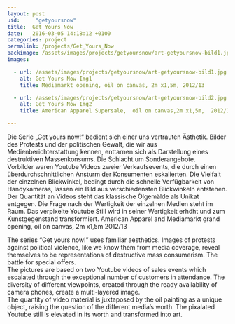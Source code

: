 ```yaml
---
layout: post
uid:     "getyoursnow"
title:  Get Yours Now
date:   2016-03-05 14:18:12 +0100
categories: project
permalink: /projects/Get_Yours_Now
backimage: /assets/images/projects/getyoursnow/art-getyoursnow-bild1.jpg
images:

  - url: /assets/images/projects/getyoursnow/art-getyoursnow-bild1.jpg
    alt: Get Yours Now Img1
    title: Mediamarkt opening, oil on canvas, 2m x1,5m, 2012/13

  - url: /assets/images/projects/getyoursnow/art-getyoursnow-bild2.jpg
    alt: Get Yours Now Img2
    title: American Apparel Supersale,  oil on canvas,2m x1,5m,  2012/13

---
```

Die Serie „Get yours now!“ bedient sich einer uns vertrauten Ästhetik. Bilder des Protests und der politischen Gewalt, die wir aus Medienberichterstattung kennen, enttarnen sich als Darstellung eines destruktiven Massenkonsums. Die Schlacht um Sonderangebote.  
Vorbilder waren Youtube Videos zweier Verkaufsevents, die durch einen überdurchschnittlichen Ansturm der Konsumenten eskalierten. Die Vielfalt der einzelnen Blickwinkel, bedingt durch die schnelle Verfügbarkeit von Handykameras, lassen ein Bild aus verschiedensten Blickwinkeln entstehen.  
Der Quantität an Videos steht das klassische Ölgemälde als Unikat entgegen. Die Frage nach der Wertigkeit der einzelnen Medien steht im Raum. Das verpixelte Youtube Still wird in seiner Wertigkeit erhöht und zum Kunstgegenstand transformiert.
American Apparel and Mediamarkt grand opening, oil on canvas, 2m x1,5m 2012/13  


The series “Get yours now!” uses familiar aesthetics. Images of protests against political violence, like we know them from media coverage, reveal themselves to be representations of destructive mass consumerism. The battle for special offers.  
The pictures are based on two Youtube videos of sales events which escalated through the exceptional number of customers in attendance. The diversity of different viewpoints, created through the ready availability of camera phones, create a multi-layered image.  
The quantity of video material is juxtaposed by the oil painting as a unique object, raising the question of the different media’s worth. The pixalated Youtube still is elevated in its worth and transformed into art.
